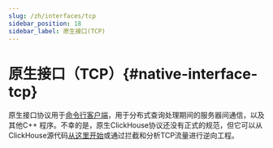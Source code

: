 ```yaml
---
slug: /zh/interfaces/tcp
sidebar_position: 18
sidebar_label: 原生接口(TCP)
---
```


# 原生接口（TCP）{#native-interface-tcp}

原生接口协议用于[命令行客户端](cli.md)，用于分布式查询处理期间的服务器间通信，以及其他C++ 程序。不幸的是，原生ClickHouse协议还没有正式的规范，但它可以从ClickHouse源代码[从这里开始](https://github.com/ClickHouse/ClickHouse/tree/master/src/Client)或通过拦截和分析TCP流量进行逆向工程。
